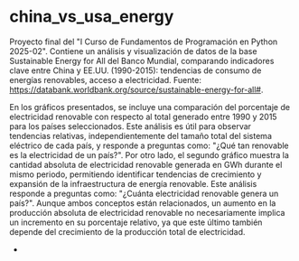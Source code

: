 # china_vs_usa_energy
Proyecto final del "I Curso de Fundamentos de Programación en Python 2025-02". Contiene un análisis y visualización de datos de la base Sustainable Energy for All del Banco Mundial, comparando indicadores clave entre China y EE.UU. (1990-2015): tendencias de consumo de energías renovables, acceso a electricidad. Fuente: https://databank.worldbank.org/source/sustainable-energy-for-all#. 

En los gráficos presentados, se incluye una comparación del porcentaje de electricidad renovable con respecto al total generado entre 1990 y 2015 para los países seleccionados. Este análisis es útil para observar tendencias relativas, independientemente del tamaño total del sistema eléctrico de cada país, y responde a preguntas como: "¿Qué tan renovable es la electricidad de un país?". Por otro lado, el segundo gráfico muestra la cantidad absoluta de electricidad renovable generada en GWh durante el mismo periodo, permitiendo identificar tendencias de crecimiento y expansión de la infraestructura de energía renovable. Este análisis responde a preguntas como: "¿Cuánta electricidad renovable genera un país?". Aunque ambos conceptos están relacionados, un aumento en la producción absoluta de electricidad renovable no necesariamente implica un incremento en su porcentaje relativo, ya que este último también depende del crecimiento de la producción total de electricidad.

-
